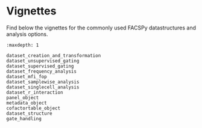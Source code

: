 # Vignettes
 
Find below the vignettes for the commonly used FACSPy datastructures and analysis options.

```{toctree}
:maxdepth: 1

dataset_creation_and_transformation
dataset_unsupervised_gating
dataset_supervised_gating
dataset_frequency_analysis
dataset_mfi_fop
dataset_samplewise_analysis
dataset_singlecell_analysis
dataset_r_interaction
panel_object
metadata_object
cofactortable_object
dataset_structure
gate_handling

```
